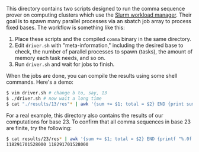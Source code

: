 This directory contains two scripts designed to run the comma sequence prover
on computing clusters which use the [Slurm workload
manager](https://slurm.schedmd.com/documentation.html). Their goal is to spawn
many parallel processes via an sbatch job array to process fixed bases. The
workflow is something like this:

1. Place these scripts and the compiled `comma` binary in the same directory.
2. Edit `driver.sh` with "meta-information," including the desired base to
   check, the number of parallel processes to spawn (tasks), the amount of
   memory each task needs, and so on.
3. Run `driver.sh` and wait for jobs to finish.

When the jobs are done, you can compile the results using some shell commands.
Here's a demo:

```bash
$ vim driver.sh # change b to, say, 13
$ ./driver.sh # now wait a long time
$ cat "./results/13/res"* | awk '{sum += $1; total = $2} END {print sum,total;}'
```

For a real example, this directory also contains the results of our
computations for base 23. To confirm that all comma sequences in base 23 are
finite, try the following:

```bash
$ cat results/23/res* | awk '{sum += $1; total = $2} END {printf "%.0f %.0f\n", sum, total}'
118291701528000 118291701528000
```
